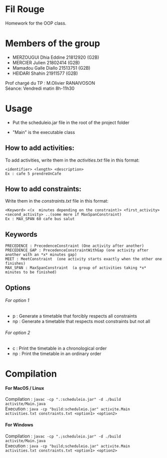 # Fil Rouge
Homework for the OOP class.

# Members of the group
* MERZOUGUI Dhia Eddine 21812920 (G2B)  
* MERCIER Julien 21802414 (G2B)  
* Mamadou Galle Diallo 21513751 (G2B)  
* HEIDARI Shahin 21911577 (G2B)  

Prof chargé du TP :  M.Olivier RANAIVOSON  
Séance: Vendredi matin 8h-11h30  

# Usage

* Put the scheduleio.jar file in the root of the project folder

* "Main" is the executable class

## How to add activities:
To add activities, write them in the *activities.txt* file in this format:  
```
<identifier> <length> <description>  
Ex : cafe 5 prendreUnCafe  
```

## How to add constraints:
Write them in the *constraints.txt* file in this format:  
```
<Keyword> <(x  minutes depending on the constraint)> <first_activity> <second_activity> ..(some more if MaxSpanConstraint)  
Ex : MAX_SPAN 60 cafe bus salut  
```

## Keywords
```
PRECEDENCE : PrecedenceConstraint (One activity after another)  
PRECEDENCE_GAP : PrecedenceConstraintWithGap (one activity after another with an *x* minutes gap)  
MEET : MeetConstraint  (one activity starts exactly when the other one finishes)  
MAX_SPAN : MaxSpanConstraint  (a group of activities taking *x* minutes to be finished)  
```

## Options

###### For option 1
* p : Generate a timetable that forcibly respects all constraints  
* np : Generate a timetable that respects most constraints but not all

###### For option 2
* c : Print the timetable in a chronological order  
* np : Print the timetable in an ordinary order  

# Compilation  

#### For MacOS / Linux
Compilation : `javac -cp ".:scheduleio.jar" -d ./build activite/Main.java`  
Execution : `java -cp "build:scheduleio.jar" activite.Main activities.txt constraints.txt <option1> <option2>`  

#### For Windows
Compilation : `javac -cp ".;scheduleio.jar" -d ./build activite/Main.java`  
Execution : `java -cp "build;scheduleio.jar" activite.Main activities.txt constraints.txt <option1> <option2>`  

